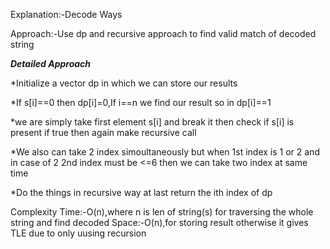 Explanation:-Decode Ways

Approach:-Use dp and recursive approach to find valid match of decoded string 

***Detailed Approach***

*Initialize a vector dp in which we can store our results 

*If s[i]==0 then dp[i]=0,If i==n we find our result so in dp[i]==1

*we are simply take first element s[i] and break it then check if s[i] is present  if true then again make recursive call

*We also can take 2 index simoultaneously but when 1st index is 1 or 2 and in case of 2 2nd index must be <=6 then we can take two index at same time

*Do the things in recursive way at last return the ith index of dp

Complexity
Time:-O(n),where n is len of string(s) for traversing the whole string and find decoded
Space:-O(n),for storing result otherwise it gives TLE due to only uusing recursion
